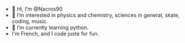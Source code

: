 - 👋 Hi, I’m @Nacros90
- 👀 I’m interested in physics and chemistry, sciences in general, skate, coding, music.
- 🌱 I’m currently learning python.
- I'm French, and I code juste for fun.

<!---
Nacros90/Nacros90 is a ✨ special ✨ repository because its `README.md` (this file) appears on your GitHub profile.
You can click the Preview link to take a look at your changes.
--->
